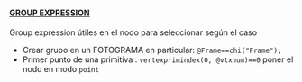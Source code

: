 #### <ins>GROUP EXPRESSION</ins>   

Group expression útiles en el nodo para seleccionar según el caso   
- Crear grupo en un FOTOGRAMA en particular: `@Frame==chi("Frame");`
- Primer punto de una primitiva : `vertexprimindex(0, @vtxnum)==0` poner el nodo en modo `point`
